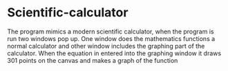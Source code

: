 # Scientific-calculator

The program mimics a modern scientific calculator, when the program is run two windows pop up. One window does the mathematics functions a normal calculator and other window includes the graphing part of the calculator. When the equation in entered into the graphing window it draws 301 points on the canvas and makes a graph of the function
